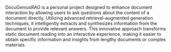 DocuGeniusRAG is a personal project designed to enhance document interaction by allowing users to ask questions about the content of a document directly. Utilizing advanced retrieval-augmented generation techniques, it intelligently extracts and synthesizes information from the document to provide relevant answers. This innovative approach transforms static document reading into an interactive experience, making it easier to obtain specific information and insights from lengthy documents or complex materials.